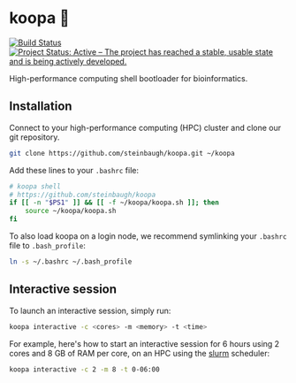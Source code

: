 # koopa 🐢

[![Build Status](https://travis-ci.org/steinbaugh/koopa.svg?branch=master)](https://travis-ci.org/steinbaugh/koopa)
[![Project Status: Active – The project has reached a stable, usable state and is being actively developed.](http://www.repostatus.org/badges/latest/active.svg)](http://www.repostatus.org/#active)

High-performance computing shell bootloader for bioinformatics.


## Installation

Connect to your high-performance computing (HPC) cluster and clone our git repository.

```bash
git clone https://github.com/steinbaugh/koopa.git ~/koopa
```

Add these lines to your `.bashrc` file:

```bash
# koopa shell
# https://github.com/steinbaugh/koopa
if [[ -n "$PS1" ]] && [[ -f ~/koopa/koopa.sh ]]; then
    source ~/koopa/koopa.sh
fi
```

To also load koopa on a login node, we recommend symlinking your `.bashrc` file to `.bash_profile`:

```bash
ln -s ~/.bashrc ~/.bash_profile
```


## Interactive session

To launch an interactive session, simply run:

```bash
koopa interactive -c <cores> -m <memory> -t <time>
```

For example, here's how to start an interactive session for 6 hours using 2 cores and 8 GB of RAM per core, on an HPC using the [slurm] scheduler:

```bash
koopa interactive -c 2 -m 8 -t 0-06:00
```


[slurm]: https://slurm.schedmd.com
